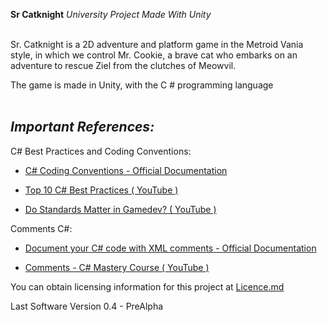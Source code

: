 **Sr Catknight**
_University Project Made With Unity_
<br /><br />

Sr. Catknight is a 2D adventure and platform game in the Metroid Vania style,
in which we control Mr. Cookie, a brave cat who embarks on an adventure to
rescue Ziel from the clutches of Meowvil.

The game is made in Unity, with the C # programming language
<br /><br />

_Important References:_
-

C# Best Practices and Coding Conventions:

- [C# Coding Conventions - Official Documentation]

- [Top 10 C# Best Practices ( YouTube )]

- [Do Standards Matter in Gamedev? ( YouTube )]

Comments C#:

- [Document your C# code with XML comments - Official Documentation]

- [Comments - C# Mastery Course ( YouTube )]
  
You can obtain licensing information for this project at [Licence.md]

Last Software Version 0.4 - PreAlpha

[Licence.md]:https://github.com/MauricioRB06/Sr_Catknight/blob/main/LICENSE.md
[C# Coding Conventions - Official Documentation]: https://docs.microsoft.com/en-us/dotnet/csharp/fundamentals/coding-style/coding-conventions#:~:text=Coding%20conventions%20serve%20the%20following,changing%2C%20and%20maintaining%20the%20code
[Top 10 C# Best Practices ( YouTube )]: https://www.youtube.com/watch?v=-9b8NRqjUFM
[Do Standards Matter in Gamedev? ( YouTube )]: https://www.youtube.com/watch?v=NQ6P7ecpdlY
[Document your C# code with XML comments - Official Documentation]: https://docs.microsoft.com/en-us/dotnet/csharp/codedoc
[Comments - C# Mastery Course ( YouTube )]: https://www.youtube.com/watch?v=uVdGIuVuSmo